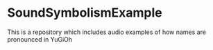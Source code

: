# SoundSymbolismExample
This is a repository which includes audio examples of how names are pronounced in YuGiOh
